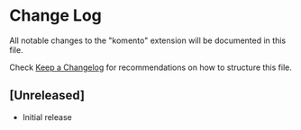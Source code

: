 # Change Log

All notable changes to the "komento" extension will be documented in this file.

Check [Keep a Changelog](http://keepachangelog.com/) for recommendations on how to structure this file.

## [Unreleased]

- Initial release